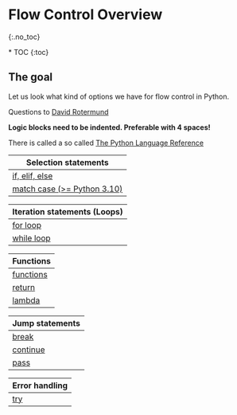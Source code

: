 # Flow Control Overview
{:.no_toc}

<nav markdown="1" class="toc-class">
* TOC
{:toc}
</nav>

## The goal

Let us look what kind of options we have for flow control in Python.

Questions to [David Rotermund](mailto:davrot@uni-bremen.de)

**Logic blocks need to be indented. Preferable with 4 spaces!**


There is called a so called [The Python Language Reference](https://docs.python.org/3/reference/index.html)

|Selection statements​|
|---|
|[if, elif, else​](https://docs.python.org/3/reference/compound_stmts.html#the-if-statement)|
|[match case (>= Python 3.10)](https://docs.python.org/3/reference/compound_stmts.html#the-match-statement)|

|Iteration statements (Loops)​|
|---|
|[for loop​](https://docs.python.org/3/reference/compound_stmts.html#the-for-statement)|
|[while loop](https://docs.python.org/3/reference/compound_stmts.html#the-while-statement)|

|Functions​|
|---|
|[functions​](https://docs.python.org/3/reference/compound_stmts.html#function-definitions)|
|[return​](https://docs.python.org/3/reference/simple_stmts.html#the-return-statement)|
|[lambda](https://docs.python.org/3/reference/expressions.html#lambda)|

|Jump statements​|
|---|
|[break​](https://docs.python.org/3/reference/simple_stmts.html#the-break-statement)|
|[continue​](https://docs.python.org/3/reference/simple_stmts.html#the-continue-statement)|
|[pass​](https://docs.python.org/3/reference/simple_stmts.html#the-pass-statement)|

|Error handling|
|---|
|[try](https://docs.python.org/3/reference/compound_stmts.html#the-try-statement)|
